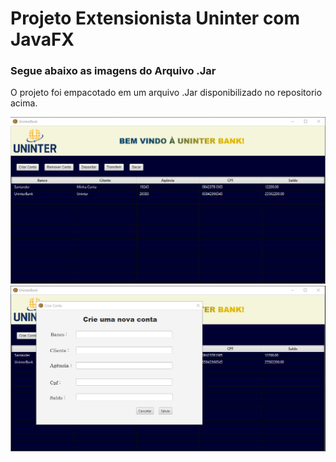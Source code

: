 # Projeto Extensionista Uninter com JavaFX

### Segue abaixo as imagens do Arquivo .Jar
O projeto foi empacotado em um arquivo .Jar disponibilizado no repositorio acima.

<img src="https://github.com/RelativeDev/UninterBank/blob/main/src/META-INF/img/1.png">
<img src="https://github.com/RelativeDev/UninterBank/blob/main/src/META-INF/img/2.png">
